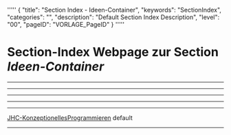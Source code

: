 '''''
{
"title": "Section Index - Ideen-Container",
"keywords": "SectionIndex",
"categories": "",
"description": "Default Section Index Description",
"level": "00",
"pageID": "VORLAGE_PageID"
}
'''''


<h1>Section-Index Webpage zur Section <i>Ideen-Container</i></h1>

<hr><hr><hr><hr><hr>


[JHC-KonzeptionellesProgrammieren](C:/DocTool/output/Projekte/10_Konzeptionelles-Programmieren/Ideen-Container/01_ImplementierungCodSnipplets.md)
default<hr>